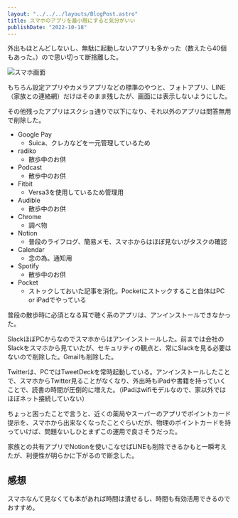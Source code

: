 ```yaml
---
layout: "../../../layouts/BlogPost.astro"
title: スマホのアプリを最小限にすると気分がいい
publishDate: "2022-10-18"
---
```


外出もほとんどしないし、無駄に起動しないアプリも多かった（数えたら40個もあった。）ので思い切って断捨離した。

![スマホ画面](/images/sp_window.jpg)

もちろん設定アプリやカメラアプリなどの標準のやつと、フォトアプリ、LINE（家族との連絡網）だけはそのまま残したが、画面には表示しないようにした。

その他残ったアプリはスクショ通りで以下になり、それ以外のアプリは問答無用で削除した。

- Google Pay
  - Suica、クレカなどを一元管理しているため
- radiko
  - 散歩中のお供
- Podcast
  - 散歩中のお供
- Fitbit
  - Versa3を使用しているため管理用
- Audible
  - 散歩中のお供
- Chrome
  - 調べ物
- Notion
  - 普段のライフログ、簡易メモ、スマホからはほぼ見ないがタスクの確認
- Calendar
  - 念の為。通知用
- Spotify
  - 散歩中のお供
- Pocket
  - ストックしておいた記事を消化。Pocketにストックすること自体はPC or iPadでやっている

普段の散歩時に必須となる耳で聴く系のアプリは、アンインストールできなかった。

SlackほぼPCからなのでスマホからはアンインストールした。前までは会社のSlackをスマホから見ていたが、セキュリティの観点と、常にSlackを見る必要はないので削除した。Gmailも削除した。

Twitterは、PCではTweetDeckを常時起動している。アンインストールしたことで、スマホからTwitter見ることがなくなり、外出時もiPadや書籍を持っていくことで、読書の時間が圧倒的に増えた。（iPadはwifiモデルなので、家以外ではほぼネット接続していない）

ちょっと困ったことで言うと、近くの薬局やスーパーのアプリでポイントカード提示を、スマホから出来なくなったことぐらいだが、物理のポイントカードを持っていけば、問題ないしひとまずこの運用で良さそうだった。

家族との共有アプリでNotionを使いこなせばLINEも削除できるかもと一瞬考えたが、利便性が明らかに下がるので断念した。

## 感想
スマホなんて見なくても本があれば時間は潰せるし、時間も有効活用できるのでおすすめ。

